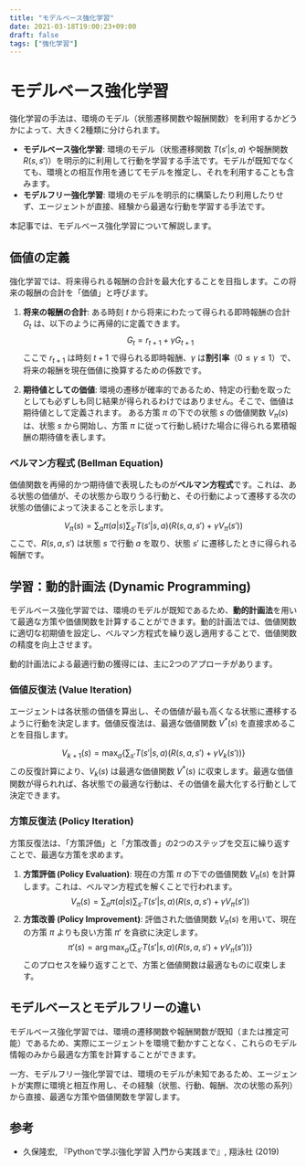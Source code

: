 ```yaml
---
title: "モデルベース強化学習"
date: 2021-03-18T19:00:23+09:00
draft: false
tags: ["強化学習"] 
---
```

<!--more-->
# モデルベース強化学習

強化学習の手法は、環境のモデル（状態遷移関数や報酬関数）を利用するかどうかによって、大きく2種類に分けられます。

-   **モデルベース強化学習**: 環境のモデル（状態遷移関数 $T(s'|s,a)$ や報酬関数 $R(s,s')$）を明示的に利用して行動を学習する手法です。モデルが既知でなくても、環境との相互作用を通じてモデルを推定し、それを利用することも含みます。
-   **モデルフリー強化学習**: 環境のモデルを明示的に構築したり利用したりせず、エージェントが直接、経験から最適な行動を学習する手法です。

本記事では、モデルベース強化学習について解説します。

## 価値の定義

強化学習では、将来得られる報酬の合計を最大化することを目指します。この将来の報酬の合計を「価値」と呼びます。

1.  **将来の報酬の合計**: ある時刻 $t$ から将来にわたって得られる即時報酬の合計 $G_t$ は、以下のように再帰的に定義できます。
    $$ G_t = r_{t+1} + \gamma G_{t+1} $$
    ここで $r_{t+1}$ は時刻 $t+1$ で得られる即時報酬、$\gamma$ は**割引率**（$0 \le \gamma \le 1$）で、将来の報酬を現在価値に換算するための係数です。

2.  **期待値としての価値**: 環境の遷移が確率的であるため、特定の行動を取ったとしても必ずしも同じ結果が得られるわけではありません。そこで、価値は期待値として定義されます。
    ある方策 $\pi$ の下での状態 $s$ の価値関数 $V_\pi(s)$ は、状態 $s$ から開始し、方策 $\pi$ に従って行動し続けた場合に得られる累積報酬の期待値を表します。

### ベルマン方程式 (Bellman Equation)

価値関数を再帰的かつ期待値で表現したものが**ベルマン方程式**です。これは、ある状態の価値が、その状態から取りうる行動と、その行動によって遷移する次の状態の価値によって決まることを示します。

$$ V_\pi(s) = \sum_a \pi(a|s) \sum_{s'} T(s'|s,a) (R(s,a,s') + \gamma V_\pi(s')) $$
ここで、$R(s,a,s')$ は状態 $s$ で行動 $a$ を取り、状態 $s'$ に遷移したときに得られる報酬です。

## 学習：動的計画法 (Dynamic Programming)

モデルベース強化学習では、環境のモデルが既知であるため、**動的計画法**を用いて最適な方策や価値関数を計算することができます。動的計画法では、価値関数に適切な初期値を設定し、ベルマン方程式を繰り返し適用することで、価値関数の精度を向上させます。

動的計画法による最適行動の獲得には、主に2つのアプローチがあります。

### 価値反復法 (Value Iteration)

エージェントは各状態の価値を算出し、その価値が最も高くなる状態に遷移するように行動を決定します。価値反復法は、最適な価値関数 $V^*(s)$ を直接求めることを目指します。

$$ V_{k+1}(s) = \max_a \left\{ \sum_{s'} T(s'|s,a) (R(s,a,s') + \gamma V_k(s')) \right\} $$
この反復計算により、$V_k(s)$ は最適な価値関数 $V^*(s)$ に収束します。最適な価値関数が得られれば、各状態での最適な行動は、その価値を最大化する行動として決定できます。

### 方策反復法 (Policy Iteration)

方策反復法は、「方策評価」と「方策改善」の2つのステップを交互に繰り返すことで、最適な方策を求めます。

1.  **方策評価 (Policy Evaluation)**: 現在の方策 $\pi$ の下での価値関数 $V_\pi(s)$ を計算します。これは、ベルマン方程式を解くことで行われます。
    $$ V_\pi(s) = \sum_a \pi(a|s) \sum_{s'} T(s'|s,a) (R(s,a,s') + \gamma V_\pi(s')) $$
2.  **方策改善 (Policy Improvement)**: 評価された価値関数 $V_\pi(s)$ を用いて、現在の方策 $\pi$ よりも良い方策 $\pi'$ を貪欲に決定します。
    $$ \pi'(s) = \arg\max_a \left\{ \sum_{s'} T(s'|s,a) (R(s,a,s') + \gamma V_\pi(s')) \right\} $$
このプロセスを繰り返すことで、方策と価値関数は最適なものに収束します。

## モデルベースとモデルフリーの違い

モデルベース強化学習では、環境の遷移関数や報酬関数が既知（または推定可能）であるため、実際にエージェントを環境で動かすことなく、これらのモデル情報のみから最適な方策を計算することができます。

一方、モデルフリー強化学習では、環境のモデルが未知であるため、エージェントが実際に環境と相互作用し、その経験（状態、行動、報酬、次の状態の系列）から直接、最適な方策や価値関数を学習します。

## 参考
-   久保隆宏, 『Pythonで学ぶ強化学習 入門から実践まで』, 翔泳社 (2019)